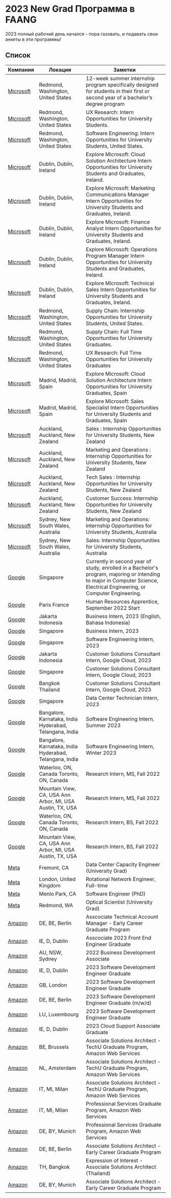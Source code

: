 # 2023 New Grad Программа в FAANG

2023 полный рабочий день начался - пора газовать, и подавать свои анкеты в эти программы!

## Список

| Компания  |  Локация |  Заметки |
|---|---|-------------|
|[Microsoft](https://careers.microsoft.com/students/us/en/job/1388848/Explore-Microsoft-Intern-Opportunities-for-University-Students) | Redmond, Washington, United States | 12-week summer internship program specifically designed for students in their first or second year of a bachelor’s degree program |
| [Microsoft](https://careers.microsoft.com/students/us/en/job/1375832/UX-Research-Intern-Opportunities-for-University-Students) | Redmond, Washington, United States | UX Research: Intern Opportunities for University Students. |
| [Microsoft](https://careers.microsoft.com/students/us/en/job/1388845/Software-Engineering-Intern-Opportunities-for-University-Students-United-States) | Redmond, Washington, United States | Software Engineering: Intern Opportunities for University Students, United States. |
| [Microsoft](https://careers.microsoft.com/students/us/en/job/1448509/Explore-Microsoft-Cloud-Solution-Architecture-Intern-Opportunities-for-University-Students-and-Graduates-Ireland) | Dublin, Dublin, Ireland | Explore Microsoft: Cloud Solution Architecture Intern Opportunities for University Students and Graduates, Ireland. |
| [Microsoft](https://careers.microsoft.com/students/us/en/job/1448507/Explore-Microsoft-Marketing-Communications-Manager-Intern-Opportunities-for-University-Students-and-Graduates-Ireland) |Dublin, Dublin, Ireland | Explore Microsoft: Marketing Communications Manager Intern Opportunities for University Students and Graduates, Ireland. |
| [Microsoft](https://careers.microsoft.com/students/us/en/job/1448506/Explore-Microsoft-Finance-Analyst-Intern-Opportunities-for-University-Students-and-Graduates-Ireland) | Dublin, Dublin, Ireland | Explore Microsoft: Finance Analyst Intern Opportunities for University Students and Graduates, Ireland. |
| [Microsoft](https://careers.microsoft.com/students/us/en/job/1448505/Explore-Microsoft-Operations-Program-Manager-Intern-Opportunities-for-University-Students-and-Graduates-Ireland) | Dublin, Dublin, Ireland | Explore Microsoft: Operations Program Manager Intern Opportunities for University Students and Graduates, Ireland. |
| [Microsoft](https://careers.microsoft.com/students/us/en/job/1448504/Explore-Microsoft-Technical-Sales-Intern-Opportunities-for-University-Students-and-Graduates-Ireland) | Dublin, Dublin, Ireland | Explore Microsoft: Technical Sales Intern Opportunities for University Students and Graduates, Ireland. |
| [Microsoft](https://careers.microsoft.com/students/us/en/job/1443212/Supply-Chain-Internship-Opportunities-for-University-Students-United-States) | Redmond, Washington, United States | Supply Chain: Internship Opportunities for University Students, United States. |
| [Microsoft](https://careers.microsoft.com/students/us/en/job/1383818/Supply-Chain-Full-Time-Opportunities-for-University-Graduates) | Redmond, Washington, United States | Supply Chain: Full Time Opportunities for University Graduates. |
| [Microsoft](https://careers.microsoft.com/students/us/en/job/1375831/UX-Research-Full-Time-Opportunities-for-University-Graduates) | Redmond, Washington, United States | UX Research: Full Time Opportunities for University Graduates |
| [Microsoft](https://careers.microsoft.com/students/us/en/job/1447431/Explore-Microsoft-Cloud-Solution-Architecture-Intern-Opportunities-for-University-Graduates-Spain) | Madrid, Madrid, Spain | Explore Microsoft: Cloud Solution Architecture Intern Opportunities for University Graduates, Spain |
| [Microsoft](https://careers.microsoft.com/students/us/en/job/1447429/Explore-Microsoft-Sales-Specialist-Intern-Opportunities-for-University-Students-and-Graduates-Spain) | Madrid, Madrid, Spain | Explore Microsoft: Sales Specialist Intern Opportunities for University Students and Graduates, Spain |
| [Microsoft](https://careers.microsoft.com/students/us/en/job/1424994/Sales-Internship-Opportunities-for-University-Students-New-Zealand) | Auckland, Auckland, New Zealand | Sales : Internship Opportunities for University Students, New Zealand |
| [Microsoft](https://careers.microsoft.com/students/us/en/job/1425001/Marketing-and-Operations-Internship-Opportunities-for-University-Students-New-Zealand) | Auckland, Auckland, New Zealand | Marketing and Operations : Internship Opportunities for University Students, New Zealand |
| [Microsoft](https://careers.microsoft.com/students/us/en/job/1424989/Tech-Sales-Internship-Opportunities-for-University-Students-New-Zealand) | Auckland, Auckland, New Zealand | Tech Sales : Internship Opportunities for University Students, New Zealand |
| [Microsoft](https://careers.microsoft.com/students/us/en/job/1424987/Customer-Success-Internship-Opportunities-for-University-Students-New-Zealand) | Auckland, Auckland, New Zealand | Customer Success: Internship Opportunities for University Students, New Zealand |
| [Microsoft](https://careers.microsoft.com/students/us/en/job/1424751/Marketing-and-Operations-Internship-Opportunities-for-University-Students-Australia) | Sydney, New South Wales, Australia | Marketing and Operations: Internship Opportunities for University Students, Australia |
| [Microsoft](https://careers.microsoft.com/students/us/en/job/1424743/Sales-Internship-Opportunities-for-University-Students-Australia) | Sydney, New South Wales, Australia | Sales: Internship Opportunities for University Students, Australia |
| [Google](https://careers.google.com/jobs/results/88088266219102918-student-training-in-engineering-program-step-intern-2023/?employment_type=INTERN&jid=171815001&q=STEP&src=Online%2FTOPS%2FTOPS_site) | Singapore | Currently in second year of study, enrolled in a Bachelor's program, majoring or intending to major in Computer Science, Electrical Engineering, or Computer Engineering. |
| [Google](https://careers.google.com/jobs/results/134678146227020486-human-resources-apprentice-september-2022-start/?employment_type=INTERN&jid=171815001&q=STEP&src=Online%2FTOPS%2FTOPS_site) | Paris France | Human Resources Apprentice, September 2022 Start |
| [Google](https://careers.google.com/jobs/results/106851108950811334-business-intern-2023-english-bahasa-indonesia/?employment_type=INTERN&jid=171815001&q=Intern&src=Online%2FTOPS%2FTOPS_site) | Jakarta Indonesia | Business Intern, 2023 (English, Bahasa Indonesia) |
| [Google](https://careers.google.com/jobs/results/98287112740053702-business-intern-2023/?employment_type=INTERN&jid=171815001&q=Intern&src=Online%2FTOPS%2FTOPS_site) | Singapore | Business Intern, 2023 |
| [Google](https://careers.google.com/jobs/results/135233369534276294-software-engineering-intern-2023/?employment_type=INTERN&jid=171815001&q=Intern&src=Online%2FTOPS%2FTOPS_site) | Singapore | Software Engineering Intern, 2023 |
| [Google](https://careers.google.com/jobs/results/119144023685243590-customer-solutions-consultant-intern-google-cloud-2023/?employment_type=INTERN&jid=171815001&q=Intern&src=Online%2FTOPS%2FTOPS_site) | Jakarta Indonesia | Customer Solutions Consultant Intern, Google Cloud, 2023 |
| [Google](https://careers.google.com/jobs/results/73097095189275334-customer-engineering-intern-google-cloud-2023/?employment_type=INTERN&jid=171815001&q=Intern&src=Online%2FTOPS%2FTOPS_site) | Singapore | Customer Solutions Consultant Intern, Google Cloud, 2023 |
| [Google](https://careers.google.com/jobs/results/128305120208134854-customer-solutions-consultant-intern-google-cloud-2023/?employment_type=INTERN&jid=171815001&q=Intern&src=Online%2FTOPS%2FTOPS_site) | Bangkok Thailand | Customer Solutions Consultant Intern, Google Cloud, 2023 |
| [Google](https://careers.google.com/jobs/results/102007525080998598-data-center-technician-intern-2023/?employment_type=INTERN&jid=171815001&q=Intern&src=Online%2FTOPS%2FTOPS_site) | Singapore | Data Center Technician Intern, 2023 |
| [Google](https://careers.google.com/jobs/results/80503484702433990-software-engineering-intern-summer-2023/?employment_type=INTERN&jid=171815001&q=Intern&src=Online%2FTOPS%2FTOPS_site) | Bangalore, Karnataka, India Hyderabad, Telangana, India  | Software Engineering Intern, Summer 2023 |
| [Google](https://careers.google.com/jobs/results/80503484702433990-software-engineering-intern-summer-2023/?employment_type=INTERN&jid=171815001&q=Intern&src=Online%2FTOPS%2FTOPS_site) | Bangalore, Karnataka, India Hyderabad, Telangana, India  | Software Engineering Intern, Winter 2023 |
| [Google](https://careers.google.com/jobs/results/86281321241813702-research-intern-ms-fall-2022/?employment_type=INTERN&jid=171815001&q=Intern&src=Online%2FTOPS%2FTOPS_site) | Waterloo, ON, Canada Toronto, ON, Canada  | Research Intern, MS, Fall 2022 |
| [Google](https://careers.google.com/jobs/results/136155168677733062-research-intern-ms-fall-2022/?employment_type=INTERN&jid=171815001&q=Intern&src=Online%2FTOPS%2FTOPS_site) | Mountain View, CA, USA Ann Arbor, MI, USA Austin, TX, USA  | Research Intern, MS, Fall 2022 |
| [Google](https://careers.google.com/jobs/results/119083051633255110-research-intern-bs-fall-2022/?employment_type=INTERN&jid=171815001&q=Intern&src=Online%2FTOPS%2FTOPS_site) | Waterloo, ON, Canada Toronto, ON, Canada  | Research Intern, BS, Fall 2022 |
| [Google](https://careers.google.com/jobs/results/123569333952488134-research-intern-bs-fall-2022/?employment_type=INTERN&jid=171815001&page=2&q=Intern&src=Online%2FTOPS%2FTOPS_site) | Mountain View, CA, USA Ann Arbor, MI, USA Austin, TX, USA  | Research Intern, BS, Fall 2022 |
| [Meta](https://www.metacareers.com/v2/jobs/937971466905665/) | Fremont, CA | Data Center Capacity Engineer (University Grad) |
| [Meta](https://www.metacareers.com/v2/jobs/157461816462830/) | London, United Kingdom | Rotational Network Engineer, Full-time |
| [Meta](https://www.metacareers.com/v2/jobs/392880372695597/) | Menlo Park, CA | Software Engineer (PhD) |
| [Meta](https://www.metacareers.com/v2/jobs/602266631520935/) | Redmond, WA | Optical Scientist (University Grad) |
| [Amazon](https://www.amazon.jobs/en/jobs/2204678/asscociate-technical-account-manager-early-career-graduate-program) | DE, BE, Berlin | Asscociate Technical Account Manager - Early Career Graduate Program |
| [Amazon](https://www.amazon.jobs/en/jobs/2204325/2023-front-end-engineer-graduate) | IE, D, Dublin | Asscociate 2023 Front End Engineer Graduate |
| [Amazon](https://www.amazon.jobs/en/jobs/2202190/2022-business-development-associate) | AU, NSW, Sydney | 2022 Business Development Associate |
| [Amazon](https://www.amazon.jobs/en/jobs/2201717/2023-software-development-engineer-graduate) | IE, D, Dublin | 2023 Software Development Engineer Graduate |
| [Amazon](https://www.amazon.jobs/en/jobs/2201713/2023-software-development-engineer-graduate) | GB, London | 2023 Software Development Engineer Graduate |
| [Amazon](https://www.amazon.jobs/en/jobs/2201701/2023-software-development-engineer-graduate-m-w-d) | DE, BE, Berlin | 2023 Software Development Engineer Graduate (m/w/d) |
| [Amazon](https://www.amazon.jobs/en/jobs/2201698/2023-software-development-engineer-graduate) | LU, Luxembourg | 2023 Software Development Engineer Graduate |
| [Amazon](https://www.amazon.jobs/en/jobs/2201625/2023-cloud-support-associate-graduate) | IE, D, Dublin | 2023 Cloud Support Associate Graduate |
| [Amazon](https://www.amazon.jobs/en/jobs/2198519/associate-solutions-architect-techu-graduate-program-amazon-web-services) | BE, Brussels | Associate Solutions Architect - TechU Graduate Program, Amazon Web Services |
| [Amazon](https://www.amazon.jobs/en/jobs/2195328/associate-solutions-architect-techu-graduate-program-amazon-web-services) | NL, Amsterdam | Associate Solutions Architect - TechU Graduate Program, Amazon Web Services |
| [Amazon](https://www.amazon.jobs/en/jobs/2195210/associate-solutions-architect-techu-graduate-program-amazon-web-services) | IT, MI, Milan | Associate Solutions Architect - TechU Graduate Program, Amazon Web Services |
| [Amazon](https://www.amazon.jobs/en/jobs/2195068/professional-services-graduate-program-amazon-web-services) | IT, MI, Milan | Professional Services Graduate Program, Amazon Web Services |
| [Amazon](https://www.amazon.jobs/en/jobs/2193699/professional-services-graduate-program-amazon-web-services) | DE, BY, Munich | Professional Services Graduate Program, Amazon Web Services |
| [Amazon](https://www.amazon.jobs/en/jobs/2193324/associate-solutions-architect-early-career-graduate-program) | DE, BE, Berlin | Associate Solutions Architect - Early Career Graduate Program |
| [Amazon](https://www.amazon.jobs/en/jobs/2192451/expression-of-interest-associate-solutions-architect-thailand) | TH, Bangkok | Expression of Interest - Associate Solutions Architect (Thailand) |
| [Amazon](https://www.amazon.jobs/en/jobs/2189471/associate-solutions-architect-early-career-graduate-program) | DE, BY, Munich | Associate Solutions Architect - Early Career Graduate Program |
